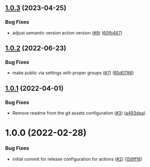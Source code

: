 ## [1.0.3](https://github.com/catalystsquad/release-config-composite-actions/compare/v1.0.2...v1.0.3) (2023-04-25)


### Bug Fixes

* adjust semantic version action version ([#9](https://github.com/catalystsquad/release-config-composite-actions/issues/9)) ([60fb467](https://github.com/catalystsquad/release-config-composite-actions/commit/60fb4677816430a7ca979173efd1241ae1049bf0))

## [1.0.2](https://github.com/catalystsquad/release-config-composite-actions/compare/v1.0.1...v1.0.2) (2022-06-23)


### Bug Fixes

* make public via settings with proper groups ([#7](https://github.com/catalystsquad/release-config-composite-actions/issues/7)) ([85d0786](https://github.com/catalystsquad/release-config-composite-actions/commit/85d0786aaedeb420442f8fec49de317d1e172f6d))

## [1.0.1](https://github.com/catalystsquad/release-config-composite-actions/compare/v1.0.0...v1.0.1) (2022-04-01)


### Bug Fixes

* Remove readme from the git assets configuration ([#3](https://github.com/catalystsquad/release-config-composite-actions/issues/3)) ([a493dea](https://github.com/catalystsquad/release-config-composite-actions/commit/a493dea16592a438365bef8637c62dcfe6a5d915))

# 1.0.0 (2022-02-28)


### Bug Fixes

* initial commit for release configuration for actions ([#2](https://github.com/catalystsquad/release-config-composite-actions/issues/2)) ([156ff16](https://github.com/catalystsquad/release-config-composite-actions/commit/156ff1686cc1152eaf8b2d2c2b7456ec6f8f01ff))
